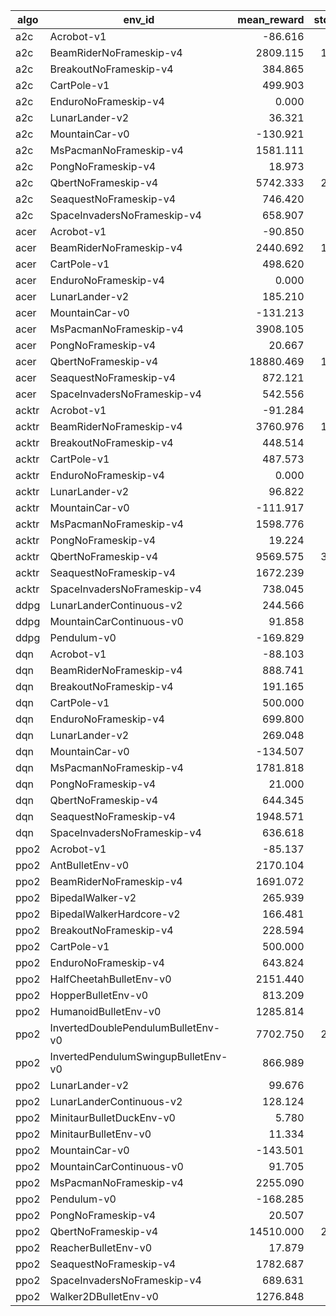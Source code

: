 |algo |              env_id               |mean_reward|std_reward|n_timesteps|n_episodes|
|-----|-----------------------------------|----------:|---------:|----------:|---------:|
|a2c  |Acrobot-v1                         |    -86.616|    25.097|     149997|      1712|
|a2c  |BeamRiderNoFrameskip-v4            |   2809.115|  1298.573|     150181|        52|
|a2c  |BreakoutNoFrameskip-v4             |    384.865|    51.231|     146703|        52|
|a2c  |CartPole-v1                        |    499.903|     1.672|     149971|       300|
|a2c  |EnduroNoFrameskip-v4               |      0.000|     0.000|     149574|        45|
|a2c  |LunarLander-v2                     |     36.321|   135.294|     149696|       463|
|a2c  |MountainCar-v0                     |   -130.921|    32.188|     149904|      1145|
|a2c  |MsPacmanNoFrameskip-v4             |   1581.111|   499.757|     150229|       189|
|a2c  |PongNoFrameskip-v4                 |     18.973|     2.135|     148288|        75|
|a2c  |QbertNoFrameskip-v4                |   5742.333|  2033.074|     151311|       150|
|a2c  |SeaquestNoFrameskip-v4             |    746.420|   111.370|     149749|        81|
|a2c  |SpaceInvadersNoFrameskip-v4        |    658.907|   197.833|     149846|       151|
|acer |Acrobot-v1                         |    -90.850|    32.797|     149989|      1633|
|acer |BeamRiderNoFrameskip-v4            |   2440.692|  1357.964|     149127|        52|
|acer |CartPole-v1                        |    498.620|    23.862|     149586|       300|
|acer |EnduroNoFrameskip-v4               |      0.000|     0.000|     149574|        45|
|acer |LunarLander-v2                     |    185.210|    64.829|     149415|       248|
|acer |MountainCar-v0                     |   -131.213|    32.541|     149976|      1143|
|acer |MsPacmanNoFrameskip-v4             |   3908.105|   585.407|     148924|        95|
|acer |PongNoFrameskip-v4                 |     20.667|     0.507|     148275|        57|
|acer |QbertNoFrameskip-v4                |  18880.469|  1648.937|     148617|        64|
|acer |SeaquestNoFrameskip-v4             |    872.121|    25.555|     149650|        66|
|acer |SpaceInvadersNoFrameskip-v4        |    542.556|   172.332|     150374|       133|
|acktr|Acrobot-v1                         |    -91.284|    32.515|     149959|      1625|
|acktr|BeamRiderNoFrameskip-v4            |   3760.976|  1826.059|     147414|        41|
|acktr|BreakoutNoFrameskip-v4             |    448.514|    88.882|     143118|        37|
|acktr|CartPole-v1                        |    487.573|    63.866|     149685|       307|
|acktr|EnduroNoFrameskip-v4               |      0.000|     0.000|     149574|        45|
|acktr|LunarLander-v2                     |     96.822|    64.020|     149905|       176|
|acktr|MountainCar-v0                     |   -111.917|    21.422|     149969|      1340|
|acktr|MsPacmanNoFrameskip-v4             |   1598.776|   264.338|     149588|       147|
|acktr|PongNoFrameskip-v4                 |     19.224|     3.697|     147753|        67|
|acktr|QbertNoFrameskip-v4                |   9569.575|  3980.468|     150896|       106|
|acktr|SeaquestNoFrameskip-v4             |   1672.239|   105.092|     149148|        67|
|acktr|SpaceInvadersNoFrameskip-v4        |    738.045|   306.756|     149714|       156|
|ddpg |LunarLanderContinuous-v2           |    244.566|    75.617|     149531|       660|
|ddpg |MountainCarContinuous-v0           |     91.858|     1.350|     149945|      1818|
|ddpg |Pendulum-v0                        |   -169.829|    93.303|     150000|       750|
|dqn  |Acrobot-v1                         |    -88.103|    33.037|     149954|      1683|
|dqn  |BeamRiderNoFrameskip-v4            |    888.741|   248.487|     149395|        81|
|dqn  |BreakoutNoFrameskip-v4             |    191.165|    97.795|     149817|        97|
|dqn  |CartPole-v1                        |    500.000|     0.000|     150000|       300|
|dqn  |EnduroNoFrameskip-v4               |    699.800|   214.231|     146363|        15|
|dqn  |LunarLander-v2                     |    269.048|    41.056|     149827|       624|
|dqn  |MountainCar-v0                     |   -134.507|    24.748|     149975|      1115|
|dqn  |MsPacmanNoFrameskip-v4             |   1781.818|   605.289|     149783|       176|
|dqn  |PongNoFrameskip-v4                 |     21.000|     0.000|     148764|        93|
|dqn  |QbertNoFrameskip-v4                |    644.345|    66.854|     152286|       252|
|dqn  |SeaquestNoFrameskip-v4             |   1948.571|   234.328|     148547|        70|
|dqn  |SpaceInvadersNoFrameskip-v4        |    636.618|   146.066|     150041|       136|
|ppo2 |Acrobot-v1                         |    -85.137|    26.272|     149963|      1741|
|ppo2 |AntBulletEnv-v0                    |   2170.104|   250.575|     150000|       150|
|ppo2 |BeamRiderNoFrameskip-v4            |   1691.072|   904.484|     149975|        69|
|ppo2 |BipedalWalker-v2                   |    265.939|    80.994|     149968|       159|
|ppo2 |BipedalWalkerHardcore-v2           |    166.481|   119.300|     149509|       154|
|ppo2 |BreakoutNoFrameskip-v4             |    228.594|   141.964|     150921|       101|
|ppo2 |CartPole-v1                        |    500.000|     0.000|     150000|       300|
|ppo2 |EnduroNoFrameskip-v4               |    643.824|   205.988|     149683|        17|
|ppo2 |HalfCheetahBulletEnv-v0            |   2151.440|    36.866|     150000|       150|
|ppo2 |HopperBulletEnv-v0                 |    813.209|    95.912|     149575|       152|
|ppo2 |HumanoidBulletEnv-v0               |   1285.814|   918.715|     149544|       244|
|ppo2 |InvertedDoublePendulumBulletEnv-v0 |   7702.750|  2888.815|     149089|       181|
|ppo2 |InvertedPendulumSwingupBulletEnv-v0|    866.989|    27.134|     150000|       150|
|ppo2 |LunarLander-v2                     |     99.676|    62.033|     149512|       174|
|ppo2 |LunarLanderContinuous-v2           |    128.124|    44.384|     149971|       164|
|ppo2 |MinitaurBulletDuckEnv-v0           |      5.780|     3.372|     149873|       416|
|ppo2 |MinitaurBulletEnv-v0               |     11.334|     3.562|     150000|       252|
|ppo2 |MountainCar-v0                     |   -143.501|    22.928|     149959|      1045|
|ppo2 |MountainCarContinuous-v0           |     91.705|     1.706|     149985|      1082|
|ppo2 |MsPacmanNoFrameskip-v4             |   2255.090|   706.412|     150040|       167|
|ppo2 |Pendulum-v0                        |   -168.285|   107.164|     150000|       750|
|ppo2 |PongNoFrameskip-v4                 |     20.507|     0.694|     149402|        69|
|ppo2 |QbertNoFrameskip-v4                |  14510.000|  2847.445|     150251|        90|
|ppo2 |ReacherBulletEnv-v0                |     17.879|     9.780|     150000|      1000|
|ppo2 |SeaquestNoFrameskip-v4             |   1782.687|    80.883|     150535|        67|
|ppo2 |SpaceInvadersNoFrameskip-v4        |    689.631|   202.143|     150081|       176|
|ppo2 |Walker2DBulletEnv-v0               |   1276.848|   504.586|     149959|       179|
